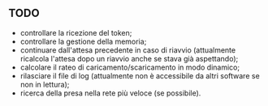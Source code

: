 ## TODO
  - controllare la ricezione del token;
  - controllare la gestione della memoria;
  - continuare dall'attesa precedente in caso di riavvio (attualmente ricalcola l'attesa dopo un riavvio anche se stava già aspettando);
  - calcolare il rateo di caricamento/scaricamento in modo dinamico;
  - rilasciare il file di log (attualmente non è accessibile da altri software se non in lettura);
  - ricerca della presa nella rete più veloce (se possibile).
